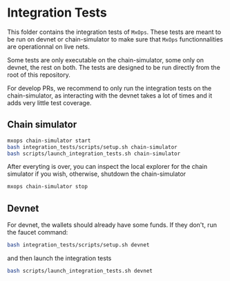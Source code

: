 # Integration Tests

This folder contains the integration tests of `MxOps`. These tests are meant to be run on devnet or chain-simulator to make sure that `MxOps` functionnalities are operationnal on live nets.

Some tests are only executable on the chain-simulator, some only on devnet, the rest on both. The tests are designed to be run directly from the root of this repository.

For develop PRs, we recommend to only run the integration tests on the chain-simulator, as interacting with the devnet takes a lot of times and it adds very little test coverage.

## Chain simulator

```bash
mxops chain-simulator start
bash integration_tests/scripts/setup.sh chain-simulator
bash scripts/launch_integration_tests.sh chain-simulator
```

After everyting is over, you can inspect the local explorer for the chain simulator if you wish, otherwise, shutdown the chain-simulator

```bash
mxops chain-simulator stop
```

## Devnet

For devnet, the wallets should already have some funds. If they don't, run the faucet command:

```bash
bash integration_tests/scripts/setup.sh devnet
```

and then launch the integration tests

```bash
bash scripts/launch_integration_tests.sh devnet
```

